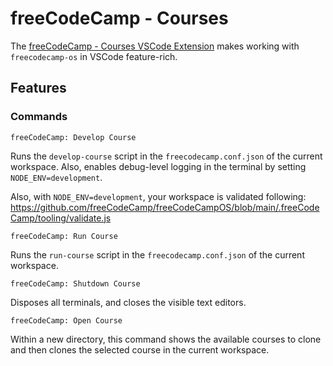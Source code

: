 # freeCodeCamp - Courses

The [freeCodeCamp - Courses VSCode Extension](https://marketplace.visualstudio.com/items?itemName=freeCodeCamp.freecodecamp-courses) makes working with `freecodecamp-os` in VSCode feature-rich.

## Features

### Commands

`freeCodeCamp: Develop Course`

Runs the `develop-course` script in the `freecodecamp.conf.json` of the current workspace. Also, enables debug-level logging in the terminal by setting `NODE_ENV=development`.

Also, with `NODE_ENV=development`, your workspace is validated following: <https://github.com/freeCodeCamp/freeCodeCampOS/blob/main/.freeCodeCamp/tooling/validate.js>

`freeCodeCamp: Run Course`

Runs the `run-course` script in the `freecodecamp.conf.json` of the current workspace.

`freeCodeCamp: Shutdown Course`

Disposes all terminals, and closes the visible text editors.

`freeCodeCamp: Open Course`

Within a new directory, this command shows the available courses to clone and then clones the selected course in the current workspace.
